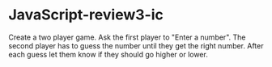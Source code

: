 # JavaScript-review3-ic



Create a two player game. Ask the first player to "Enter a number". The second player has to guess the number until they get the right number. After each guess let them know if they should go higher or lower.
